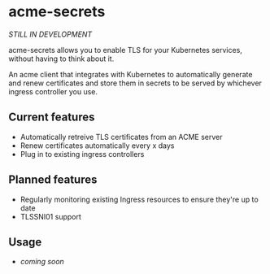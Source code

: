 # acme-secrets

_STILL IN DEVELOPMENT_

acme-secrets allows you to enable TLS for your Kubernetes services, without having to think about it.

An acme client that integrates with Kubernetes to automatically generate and renew certificates and store them in secrets to be served by whichever ingress controller you use.

## Current features

* Automatically retreive TLS certificates from an ACME server
* Renew certificates automatically every x days
* Plug in to existing ingress controllers

## Planned features

* Regularly monitoring existing Ingress resources to ensure they're up to date
* TLSSNI01 support

## Usage

* _coming soon_
